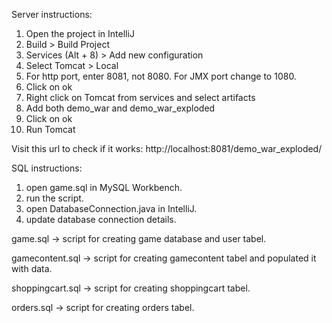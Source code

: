 Server instructions:

1. Open the project in IntelliJ
2. Build > Build Project
3. Services (Alt + 8) > Add new configuration
4. Select Tomcat > Local
5. For http port, enter 8081, not 8080. For JMX port change to 1080.
6. Click on ok
7. Right click on Tomcat from services and select artifacts
8. Add both demo_war and demo_war_exploded
9. Click on ok
10. Run Tomcat

Visit this url to check if it works: http://localhost:8081/demo_war_exploded/


SQL instructions:

1. open game.sql in MySQL Workbench. 
2. run the script.
3. open DatabaseConnection.java in IntelliJ.
4. update database connection details.

game.sql -> script for creating game database and user tabel.

gamecontent.sql -> script for creating gamecontent tabel and populated it with data.

shoppingcart.sql -> script for creating shoppingcart tabel.

orders.sql -> script for creating orders tabel.
